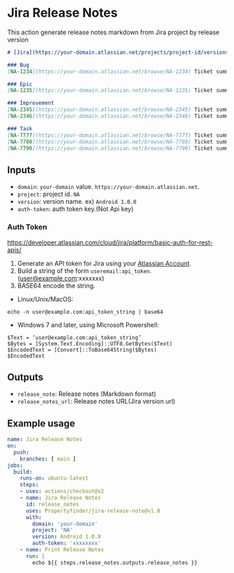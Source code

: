 # Jira Release Notes
This action generate release notes markdown from Jira project by release version

```markdown
# [Jira](https://your-domain.atlassian.net/projects/project-id/versions/versionJiraId)

### Bug
[NA-1234](https://your-domain.atlassian.net/browse/NA-1234) Ticket summary

### Epic
[NA-1235](https://your-domain.atlassian.net/browse/NA-1235) Ticket summary

### Improvement
[NA-2345](https://your-domain.atlassian.net/browse/NA-2345) Ticket summary
[NA-2346](https://your-domain.atlassian.net/browse/NA-2346) Ticket summary

### Task
[NA-7777](https://your-domain.atlassian.net/browse/NA-7777) Ticket summary
[NA-7780](https://your-domain.atlassian.net/browse/NA-7780) Ticket summary
[NA-7790](https://your-domain.atlassian.net/browse/NA-7790) Ticket summary
```

## Inputs
- `domain`:  `your-domain` value. `https://your-domain.atlassian.net`.
- `project`:  project id. `NA`
- `version`:  version name. ex) `Android 1.0.0`
- `auth-token`:  auth token key.(Not Api key) 

### Auth Token
https://developer.atlassian.com/cloud/jira/platform/basic-auth-for-rest-apis/

1. Generate an API token for Jira using your [Atlassian Account](https://id.atlassian.com/manage/api-tokens).
2. Build a string of the form `useremail:api_token`. (user@example.com:xxxxxxx) 
3. BASE64 encode the string.
- Linux/Unix/MacOS:
```
echo -n user@example.com:api_token_string | base64
```
- Windows 7 and later, using Microsoft Powershell:
```
$Text = ‘user@example.com:api_token_string’
$Bytes = [System.Text.Encoding]::UTF8.GetBytes($Text)
$EncodedText = [Convert]::ToBase64String($Bytes)
$EncodedText
```


## Outputs
- `release_note`: Release notes (Markdown format) 
- `release_notes_url`: Release notes URL(Jira version url) 

## Example usage
```yaml
name: Jira Release Notes
on:
  push:
    branches: [ main ]
jobs:
  build:
    runs-on: ubuntu-latest
    steps:
    - uses: actions/checkout@v2
    - name: Jira Release Notes
      id: release_notes
      uses: Propertyfinder/jira-release-note@v1.0
      with:
        domain: 'your-domain'
        project: 'NA'
        version: Android 1.0.0
        auth-token: 'xxxxxxxx'
    - name: Print Release Notes
      run: |
        echo ${{ steps.release_notes.outputs.release_notes }}
```
